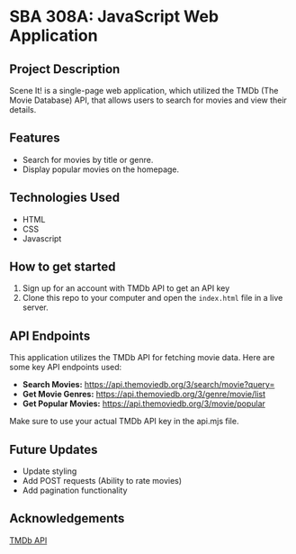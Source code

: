 # SBA 308A: JavaScript Web Application

## Project Description
Scene It! is a single-page web application, which utilized the TMDb (The Movie Database) API, that allows users to search for movies and view their details.

## Features
- Search for movies by title or genre.
- Display popular movies on the homepage.

## Technologies Used

- HTML
- CSS
- Javascript

## How to get started
1. Sign up for an account with TMDb API to get an API key
2. Clone this repo to your computer and open the `index.html` file in a live server.

## API Endpoints
This application utilizes the TMDb API for fetching movie data. Here are some key API endpoints used:

- **Search Movies:** https://api.themoviedb.org/3/search/movie?query=
- **Get Movie Genres:** https://api.themoviedb.org/3/genre/movie/list
- **Get Popular Movies:** https://api.themoviedb.org/3/movie/popular

Make sure to use your actual TMDb API key in the api.mjs file.

## Future Updates
- Update styling
- Add POST requests (Ability to rate movies)
- Add pagination functionality

## Acknowledgements
[TMDb API](https://www.themoviedb.org)